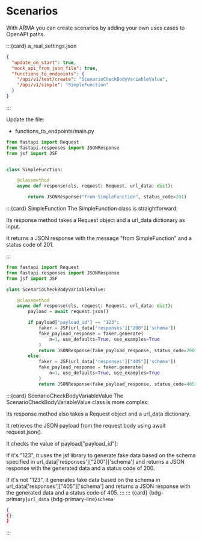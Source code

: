 # Scenarios

With ARMA you can create scenarios by adding your own uses cases to OpenAPI paths.



:::{card} a_real_settings.json

```json
{
  "update_on_start": true,
  "mock_api_from_json_file": true,
  "functions_to_endpoints": {
    "/api/v1/test/create": "ScenarioCheckBodyVariableValue",
    "/api/v1/simple": "SimpleFunction"
  }
}
```
:::

Update the file:
- functions_to_endpoints/main.py


```python
from fastapi import Request
from fastapi.responses import JSONResponse
from jsf import JSF


class SimpleFunction:

    @classmethod
    async def response(cls, request: Request, url_data: dict):

        return JSONResponse("from SimpleFunction", status_code=201)
```
:::{card} SimpleFunction
The SimpleFunction class is straightforward:

Its response method takes a Request object and a url_data dictionary as input.<p>
It returns a JSON response with the message "from SimpleFunction" and a status code of 201.

:::

```python
from fastapi import Request
from fastapi.responses import JSONResponse
from jsf import JSF

class ScenarioCheckBodyVariableValue:

    @classmethod
    async def response(cls, request: Request, url_data: dict):
        payload = await request.json()

        if payload["payload_id"] == "123":
            faker = JSF(url_data['responses']["200"]['schema'])
            fake_payload_response = faker.generate(
                n=1, use_defaults=True, use_examples=True
            )
            return JSONResponse(fake_payload_response, status_code=200)
        else:
            faker = JSF(url_data['responses']["405"]['schema'])
            fake_payload_response = faker.generate(
                n=1, use_defaults=True, use_examples=True
            )
            return JSONResponse(fake_payload_response, status_code=405)
```
:::{card} ScenarioCheckBodyVariableValue
The ScenarioCheckBodyVariableValue class is more complex:

Its response method also takes a Request object and a url_data dictionary.<p>
It retrieves the JSON payload from the request body using await request.json().<p>
It checks the value of payload["payload_id"]:<p>
If it's "123", it uses the jsf library to generate fake data based on the schema specified in url_data['responses']["200"]['schema'] and returns a JSON response with the generated data and a status code of 200.<p>
If it's not "123", it generates fake data based on the schema in url_data['responses']["405"]['schema'] and returns a JSON response with the generated data and a status code of 405.
:::
::: {card} {bdg-primary}`url_data` {bdg-primary-line}`schema`
```json
{
{}
}
```
:::